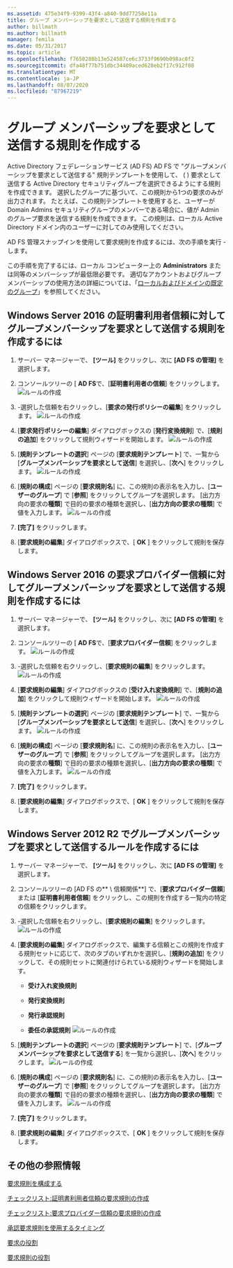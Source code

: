 ```yaml
---
ms.assetid: 475e34f9-9399-43f4-a840-9dd77258e11a
title: グループ メンバーシップを要求として送信する規則を作成する
author: billmath
ms.author: billmath
manager: femila
ms.date: 05/31/2017
ms.topic: article
ms.openlocfilehash: f7658280b13e524587ce6c3733f9690b098ac8f2
ms.sourcegitcommit: dfa48f77b751dbc34409aced628eb2f17c912f08
ms.translationtype: MT
ms.contentlocale: ja-JP
ms.lasthandoff: 08/07/2020
ms.locfileid: "87967219"
---
```

# <a name="create-a-rule-to-send-group-membership-as-a-claim"></a>グループ メンバーシップを要求として送信する規則を作成する

Active Directory フェデレーションサービス (AD FS) AD FS で "グループメンバーシップを要求として送信する" 規則テンプレートを使用して、 \( \) 要求として送信する Active Directory セキュリティグループを選択できるようにする規則を作成できます。 選択したグループに基づいて、この規則から1つの要求のみが出力されます。 たとえば、この規則テンプレートを使用すると、ユーザーが Domain Admins セキュリティグループのメンバーである場合に、値が Admin のグループ要求を送信する規則を作成できます。 この規則は、ローカル Active Directory ドメイン内のユーザーに対してのみ使用してください。

AD FS 管理スナップインを使用して要求規則を作成するには、次の手順を実行 \- します。

この手順を完了するには、ローカル コンピューター上の **Administrators** または同等のメンバーシップが最低限必要です。  適切なアカウントおよびグループメンバーシップの使用方法の詳細については、「[ローカルおよびドメインの既定のグループ](https://go.microsoft.com/fwlink/?LinkId=83477)」を参照してください。

## <a name="to-create-a-rule-to-send-group-membership-as-a-claim-on-a-relying-party-trust-in-windows-server-2016"></a>Windows Server 2016 の証明書利用者信頼に対してグループメンバーシップを要求として送信する規則を作成するには

1.  サーバー マネージャーで、 **[ツール]** をクリックし、次に **[AD FS の管理]** を選択します。

2.  コンソールツリーの [ **AD FS**で、[**証明書利用者の信頼**] をクリックします。
![ルールの作成](media/Create-a-Rule-to-Pass-Through-or-Filter-an-Incoming-Claim/claimrule9.PNG)

3.  \-選択した信頼を右クリックし、[**要求の発行ポリシーの編集**] をクリックします。
![ルールの作成](media/Create-a-Rule-to-Pass-Through-or-Filter-an-Incoming-Claim/claimrule10.PNG)

4.  [**要求発行ポリシーの編集**] ダイアログボックスの [**発行変換規則**] で、[**規則の追加**] をクリックして規則ウィザードを開始します。
![ルールの作成](media/Create-a-Rule-to-Pass-Through-or-Filter-an-Incoming-Claim/claimrule11.PNG)

5.  [**規則テンプレートの選択**] ページの [**要求規則テンプレート**] で、一覧から [**グループメンバーシップを要求として送信**] を選択し、[**次へ**] をクリックします。
![ルールの作成](media/Create-a-Rule-to-Send-Group-Membership-as-a-Claim/group3.PNG)

6.   [**規則の構成**] ページの [**要求規則名**] に、この規則の表示名を入力し、[**ユーザーのグループ**] で [**参照**] をクリックしてグループを選択します。 [出力方向の要求の**種類**] で目的の要求の種類を選択し、[**出力方向の要求の種類**] で値を入力します。
![ルールの作成](media/Create-a-Rule-to-Send-Group-Membership-as-a-Claim/group4.PNG)

7.  **[完了]** をクリックします。

8.  [**要求規則の編集**] ダイアログボックスで、[ **OK** ] をクリックして規則を保存します。

## <a name="to-create-a-rule-to-send-group-membership-as-a-claim-on-a-claims-provider-trust-in-windows-server-2016"></a>Windows Server 2016 の要求プロバイダー信頼に対してグループメンバーシップを要求として送信する規則を作成するには

1.  サーバー マネージャーで、 **[ツール]** をクリックし、次に **[AD FS の管理]** を選択します。

2.  コンソールツリーの [ **AD FS**で、[**要求プロバイダー信頼**] をクリックします。
![ルールの作成](media/Create-a-Rule-to-Pass-Through-or-Filter-an-Incoming-Claim/claimrule1.PNG)

3.  \-選択した信頼を右クリックし、[**要求規則の編集**] をクリックします。
![ルールの作成](media/Create-a-Rule-to-Pass-Through-or-Filter-an-Incoming-Claim/claimrule2.PNG)

4.  [**要求規則の編集**] ダイアログボックスの [**受け入れ変換規則**] で、[**規則の追加**] をクリックして規則ウィザードを開始します。
![ルールの作成](media/Create-a-Rule-to-Pass-Through-or-Filter-an-Incoming-Claim/claimrule3.PNG)

5.  [**規則テンプレートの選択**] ページの [**要求規則テンプレート**] で、一覧から [**グループメンバーシップを要求として送信**] を選択し、[**次へ**] をクリックします。
![ルールの作成](media/Create-a-Rule-to-Send-Group-Membership-as-a-Claim/group3.PNG)

6.   [**規則の構成**] ページの [**要求規則名**] に、この規則の表示名を入力し、[**ユーザーのグループ**] で [**参照**] をクリックしてグループを選択します。 [出力方向の要求の**種類**] で目的の要求の種類を選択し、[**出力方向の要求の種類**] で値を入力します。
![ルールの作成](media/Create-a-Rule-to-Send-Group-Membership-as-a-Claim/group4.PNG)

7.  **[完了]** をクリックします。

8.  [**要求規則の編集**] ダイアログボックスで、[ **OK** ] をクリックして規則を保存します。





## <a name="to-create-a-rule-to-send-group-membership-as-a-claim-in-windows-server-2012-r2"></a>Windows Server 2012 R2 でグループメンバーシップを要求として送信するルールを作成するには

1.  サーバー マネージャーで、 **[ツール]** をクリックし、次に **[AD FS の管理]** を選択します。

2.  コンソールツリーの [AD FS の** \\ 信頼関係**] で、[**要求プロバイダー信頼**] または [**証明書利用者信頼**] をクリックし、この規則を作成する一覧内の特定の信頼をクリックします。

3.  \-選択した信頼を右クリックし、[**要求規則の編集**] をクリックします。
![ルールの作成](media/Create-a-Rule-to-Pass-Through-or-Filter-an-Incoming-Claim/claimrule6.PNG)

4.  [**要求規則の編集**] ダイアログボックスで、編集する信頼とこの規則を作成する規則セットに応じて、次のタブのいずれかを選択し、[**規則の追加**] をクリックして、その規則セットに関連付けられている規則ウィザードを開始します。

    -   **受け入れ変換規則**

    -   **発行変換規則**

    -   **発行承認規則**

    -   **委任の承認規則** 
 ![ルールの作成](media/Create-a-Rule-to-Permit-All-Users/permitall5.PNG)

5.  [**規則テンプレートの選択**] ページの [**要求規則テンプレート**] で、[**グループメンバーシップを要求として送信する**] を一覧から選択し、[**次へ**] をクリックします。
![ルールの作成](media/Create-a-Rule-to-Send-Group-Membership-as-a-Claim/group1.PNG)

6.  [**規則の構成**] ページの [**要求規則名**] に、この規則の表示名を入力し、[**ユーザーのグループ**] で [**参照**] をクリックしてグループを選択します。 [出力方向の要求の**種類**] で目的の要求の種類を選択し、[**出力方向の要求の種類**] で値を入力します。
![ルールの作成](media/Create-a-Rule-to-Send-Group-Membership-as-a-Claim/group2.PNG)

7.  **[完了]** をクリックします。

8.  [**要求規則の編集**] ダイアログボックスで、[ **OK** ] をクリックして規則を保存します。



## <a name="additional-references"></a>その他の参照情報
[要求規則を構成する](Configure-Claim-Rules.md)

[チェックリスト:証明書利用者信頼の要求規則の作成](/previous-versions/windows/it-pro/windows-server-2012-R2-and-2012/ee913578(v=ws.11))

[チェックリスト:要求プロバイダー信頼の要求規則の作成](/previous-versions/windows/it-pro/windows-server-2012-R2-and-2012/ee913564(v=ws.11))

[承認要求規則を使用するタイミング](../../ad-fs/technical-reference/When-to-Use-an-Authorization-Claim-Rule.md)

[要求の役割](../../ad-fs/technical-reference/The-Role-of-Claims.md)

[要求規則の役割](../../ad-fs/technical-reference/The-Role-of-Claim-Rules.md)
